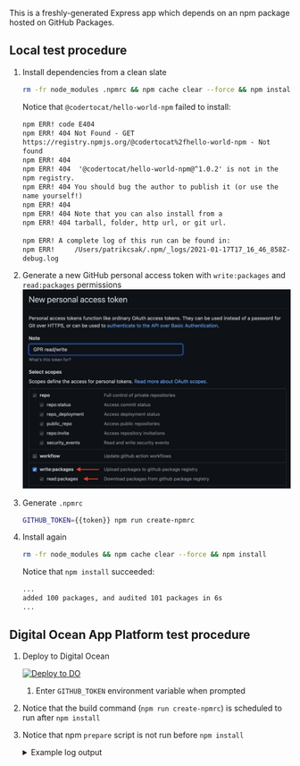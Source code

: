 This is a freshly-generated Express app which depends on an npm package hosted on GitHub Packages.

## Local test procedure

1. Install dependencies from a clean slate
    ```sh
    rm -fr node_modules .npmrc && npm cache clear --force && npm install
    ```
   
    Notice that `@codertocat/hello-world-npm` failed to install:
   
    ```
    npm ERR! code E404
    npm ERR! 404 Not Found - GET https://registry.npmjs.org/@codertocat%2fhello-world-npm - Not found
    npm ERR! 404
    npm ERR! 404  '@codertocat/hello-world-npm@^1.0.2' is not in the npm registry.
    npm ERR! 404 You should bug the author to publish it (or use the name yourself!)
    npm ERR! 404
    npm ERR! 404 Note that you can also install from a
    npm ERR! 404 tarball, folder, http url, or git url.

    npm ERR! A complete log of this run can be found in:
    npm ERR!     /Users/patrikcsak/.npm/_logs/2021-01-17T17_16_46_858Z-debug.log
    ```
1. Generate a new GitHub personal access token with `write:packages` and `read:packages` permissions
    ![Generate new personal access token](./docs/new-token.png)
1. Generate `.npmrc`
   ```sh
   GITHUB_TOKEN={{token}} npm run create-npmrc
   ```
1. Install again
    ```sh
    rm -fr node_modules && npm cache clear --force && npm install
    ```
   
   Notice that `npm install` succeeded:

   ```
   ...
   added 100 packages, and audited 101 packages in 6s
   ...
   ```

## Digital Ocean App Platform test procedure

1. Deploy to Digital Ocean

   [![Deploy to DO](https://www.deploytodo.com/do-btn-blue.svg)](https://cloud.digitalocean.com/apps/new?repo=https://github.com/ptrkcsk/do-app-platform-github-package/tree/main)
   1. Enter `GITHUB_TOKEN` environment variable when prompted
   
1. Notice that the build command (`npm run create-npmrc`) is scheduled to run after `npm install`
1. Notice that npm `prepare` script is not run before `npm install`
   <details>
      <summary>Example log output</summary>
   
      ```
      => Initializing build
      => Retrieving source code to /workspace
      => Checking out commit "8e6ef44f33abc564e1cdba8e3de48de2444a632c"
      => Validating environment

      => Building app using buildpacks
      => Injecting app environment variables:
      GITHUB_TOKEN
      => Configuring custom build command to be run at the end of the build:
      npm run create-npmrc
      => Running buildpack detection

      heroku/nodejs-engine  0.5.0
      digitalocean/node     0.2.0
      digitalocean/procfile 0.0.3
      digitalocean/custom   0.1.0


      => Building app

      ---> Node.js Buildpack
      ---> Installing toolbox
      ---> - jq
      ---> - yj
      ---> Getting Node version
      ---> Resolving Node version
      ---> Downloading and extracting Node v12.20.1
      ---> Parsing package.json
      ---> No file to start server
      ---> either use 'docker run' to start container or add index.js or server.js
      Installing node_modules using npm (from package-lock.json)
      npm ERR! code E404
      npm ERR! 404 Not Found - GET https://registry.npmjs.org/@codertocat%2fhello-world-npm - Not found
      npm ERR! 404
      npm ERR! 404  '@codertocat/hello-world-npm@1.0.2' is not in the npm registry.
      npm ERR! 404 You should bug the author to publish it (or use the name yourself!)
      npm ERR! 404
      npm ERR! 404 Note that you can also install from a
      npm ERR! 404 tarball, folder, http url, or git url.

      npm ERR! A complete log of this run can be found in:
      npm ERR!     /home/apps/.npm/_logs/2021-01-17T20_36_04_270Z-debug.log
      unable to invoke layer creator
      installing node_modules: exit status 1
      ERROR: failed to build: exit status 1
      ! Build failed (145)
      ```
   </details>
